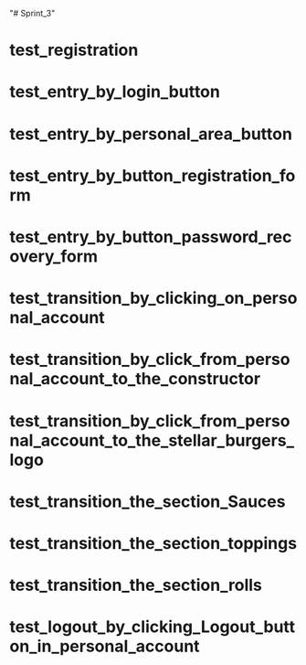 "# Sprint_3"

# test_registration
# test_entry_by_login_button
# test_entry_by_personal_area_button
# test_entry_by_button_registration_form
# test_entry_by_button_password_recovery_form
# test_transition_by_clicking_on_personal_account
# test_transition_by_click_from_personal_account_to_the_constructor
# test_transition_by_click_from_personal_account_to_the_stellar_burgers_logo
# test_transition_the_section_Sauces
# test_transition_the_section_toppings
# test_transition_the_section_rolls
# test_logout_by_clicking_Logout_button_in_personal_account

